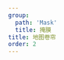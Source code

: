 ```yaml
---
group:
  path: 'Mask'
  title: 掩膜
title: 地图卷帘
order: 2
---
```

<code src="./demos/raster_roller.tsx"></code>
